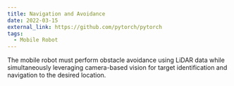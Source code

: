```yaml
---
title: Navigation and Avoidance
date: 2022-03-15
external_link: https://github.com/pytorch/pytorch
tags:
  - Mobile Robot
---
```


The mobile robot must perform obstacle avoidance using LiDAR data while simultaneously leveraging camera-based vision for target identification and navigation to the desired location.

<!--more-->
